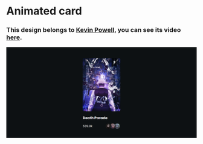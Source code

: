 # Animated card
### This design belongs to [Kevin Powell](https://www.youtube.com/@KevinPowell), you can see its video [here](https://youtu.be/YmyqlM13JUU).

![preview img](/preview.png)

